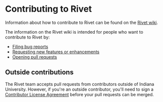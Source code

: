 # Contributing to Rivet

Information about how to contribute to Rivet can be found on the [Rivet wiki](https://github.com/indiana-university/rivet-source/wiki).

The information on the Rivet wiki is intended for people who want to contribute to Rivet by: 

* [Filing bug reports](https://github.com/indiana-university/rivet-source/wiki/Bug-reports)
* [Requesting new features or enhancements](https://github.com/indiana-university/rivet-source/wiki/Feature-requests)
* [Opening pull requests](https://github.com/indiana-university/rivet-source/wiki/Pull-requests)

## Outside contributions

The Rivet team accepts pull requests from contributors outside of Indiana University. However, if you're an outside contributor, you'll need to sign a [Contributor License Agreement](https://github.com/indiana-university/rivet-source/wiki/Contributor-license-agreement) before your pull requests can be merged.